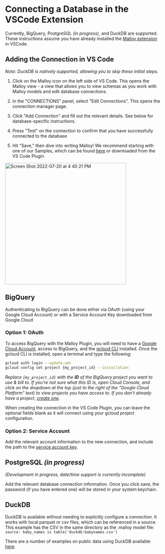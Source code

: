 # Connecting a Database in the VSCode Extension
Currently, BigQuery, PostgreSQL _(in progress)_, and DuckDB are supported.  These instructions assume you have already installed the [Malloy extension](https://marketplace.visualstudio.com/items?itemName=malloydata.malloy-vscode) in VSCode.

## Adding the Connection in VS Code
_Note:  DuckDB is natively supported, allowing you to skip these initial steps._

1. Click on the Malloy icon on the left side of VS Code. This opens the Malloy view - a view that allows you to view schemas as you work with Malloy models and edit database connections.

2. In the "CONNECTIONS" panel, select "Edit Connections". This opens the connection manager page.

3. Click "Add Connection" and fill out the relevant details. See below for database-specific instructions.

4. Press "Test" on the connection to confirm that you have successfully connected to the database

5. Hit "Save," then dive into writing Malloy! We recommend starting with one of our Samples, which can be found [here](https://github.com/looker-open-source/malloy/tree/main/samples) or downloaded from the VS Code Plugin

<img width="393" alt="Screen Shot 2022-07-20 at 4 40 21 PM" src="https://user-images.githubusercontent.com/7178946/180100697-1cd6d1bc-4ee3-40c8-a8af-9e95eded3a6c.png">



## BigQuery

Authenticating to BigQuery can be done either via OAuth (using your Google Cloud Account) or with a Service Account Key downloaded from Google Cloud

### Option 1: OAuth

To access BigQuery with the Malloy Plugin, you will need to have a [Google Cloud Account](https://cloud.google.com/), access to BigQuery, and the [gcloud CLI](https://cloud.google.com/sdk/gcloud) installed. Once the gcloud CLI is installed, open a terminal and type the following:

```bash
gcloud auth login --update-adc
gcloud config set project {my_project_id} --installation
```

_Replace `{my_project_id}` with the **ID** of the BigQuery project you want to use & bill to. If you're not sure what this ID is, open Cloud Console, and click on the dropdown at the top (just to the right of the "Google Cloud Platform" text) to view projects you have access to. If you don't already have a project, [create one](https://cloud.google.com/resource-manager/docs/creating-managing-projects)._

When creating the connection in the VS Code Plugin, you can leave the optional fields blank as it will connect using your gcloud project configuration.

### Option 2: Service Account

Add the relevant account information to the new connection, and include the path to the [service account key](https://cloud.google.com/iam/docs/creating-managing-service-account-keys).

## PostgreSQL _(in progress)_
_(Development in progress, date/time support is currently incomplete)_

Add the relevant database connection information. Once you click save, the password (if you have entered one) will be stored in your system keychain.

## DuckDB

DuckDB is available without needing to explicitly configure a connection. It works with local parquet or csv files, which can be referenced in a source. This example has the CSV in the same directory as the .malloy model file: `source: baby_names is table('duckdb:babynames.csv')`

There are a number of examples on public data using DuckDB available [here](https://github.com/lloydtabb/malloy_examples).
